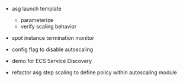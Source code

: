 - asg launch template
    - parameterize
    - verify scaling behavior

- spot instance termination monitor
- config flag to disable autoscaling
- demo for ECS Service Discovery
- refactor asg step scaling to define policy within autoscaling module